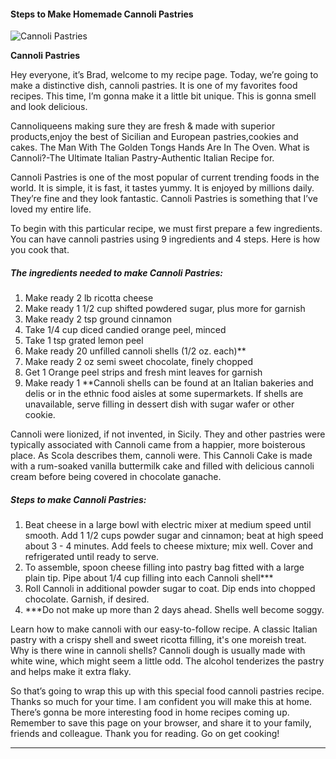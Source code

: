             

#### Steps to Make Homemade Cannoli Pastries

![Cannoli Pastries](https://img-global.cpcdn.com/recipes/48660793/751x532cq70/cannoli-pastries-recipe-main-photo.jpg)

**Cannoli Pastries**

Hey everyone, it’s Brad, welcome to my recipe page. Today, we’re going to make a distinctive dish, cannoli pastries. It is one of my favorites food recipes. This time, I’m gonna make it a little bit unique. This is gonna smell and look delicious.

Cannoliqueens making sure they are fresh & made with superior products,enjoy the best of Sicilian and European pastries,cookies and cakes. The Man With The Golden Tongs Hands Are In The Oven. What is Cannoli?-The Ultimate Italian Pastry-Authentic Italian Recipe for.

Cannoli Pastries is one of the most popular of current trending foods in the world. It is simple, it is fast, it tastes yummy. It is enjoyed by millions daily. They’re fine and they look fantastic. Cannoli Pastries is something that I’ve loved my entire life.

To begin with this particular recipe, we must first prepare a few ingredients. You can have cannoli pastries using 9 ingredients and 4 steps. Here is how you cook that.

##### The ingredients needed to make Cannoli Pastries:

1.  Make ready 2 lb ricotta cheese
2.  Make ready 1 1/2 cup shifted powdered sugar, plus more for garnish
3.  Make ready 2 tsp ground cinnamon
4.  Take 1/4 cup diced candied orange peel, minced
5.  Take 1 tsp grated lemon peel
6.  Make ready 20 unfilled cannoli shells (1/2 oz. each)\*\*
7.  Make ready 2 oz semi sweet chocolate, finely chopped
8.  Get 1 Orange peel strips and fresh mint leaves for garnish
9.  Make ready 1 \*\*Cannoli shells can be found at an Italian bakeries and delis or in the ethnic food aisles at some supermarkets. If shells are unavailable, serve filling in dessert dish with sugar wafer or other cookie.

Cannoli were lionized, if not invented, in Sicily. They and other pastries were typically associated with Cannoli came from a happier, more boisterous place. As Scola describes them, cannoli were. This Cannoli Cake is made with a rum-soaked vanilla buttermilk cake and filled with delicious cannoli cream before being covered in chocolate ganache.

##### Steps to make Cannoli Pastries:

1.  Beat cheese in a large bowl with electric mixer at medium speed until smooth. Add 1 1/2 cups powder sugar and cinnamon; beat at high speed about 3 - 4 minutes. Add feels to cheese mixture; mix well. Cover and refrigerated until ready to serve.
2.  To assemble, spoon cheese filling into pastry bag fitted with a large plain tip. Pipe about 1/4 cup filling into each Cannoli shell\*\*\*
3.  Roll Cannoli in additional powder sugar to coat. Dip ends into chopped chocolate. Garnish, if desired.
4.  \*\*\*Do not make up more than 2 days ahead. Shells well become soggy.

Learn how to make cannoli with our easy-to-follow recipe. A classic Italian pastry with a crispy shell and sweet ricotta filling, it's one moreish treat. Why is there wine in cannoli shells? Cannoli dough is usually made with white wine, which might seem a little odd. The alcohol tenderizes the pastry and helps make it extra flaky.

So that’s going to wrap this up with this special food cannoli pastries recipe. Thanks so much for your time. I am confident you will make this at home. There’s gonna be more interesting food in home recipes coming up. Remember to save this page on your browser, and share it to your family, friends and colleague. Thank you for reading. Go on get cooking!

* * *